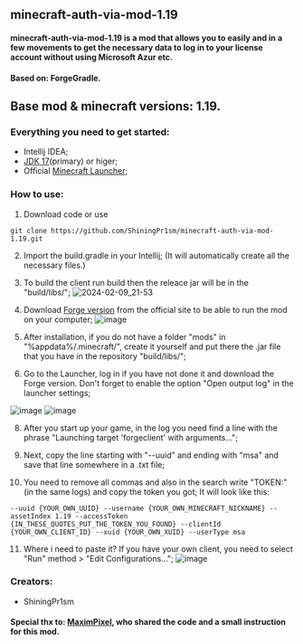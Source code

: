 ## minecraft-auth-via-mod-1.19

#### minecraft-auth-via-mod-1.19 is a mod that allows you to easily and in a few movements to get the necessary data to log in to your license account without using Microsoft Azur etc.

#### Based on: ForgeGradle.

## Base mod & minecraft versions: 1.19.

### Everything you need to get started:

- Intellij IDEA;
- [JDK 17](https://www.oracle.com/java/technologies/javase/jdk17-archive-downloads.html)(primary) or higer;
- Official [Minecraft Launcher](https://www.minecraft.net/en-us/download);

### How to use:

1. Download code or use 
```
git clone https://github.com/ShiningPr1sm/minecraft-auth-via-mod-1.19.git 
```

2. Import the build.gradle in your Intellij; (It will automatically create all the necessary files.)
  
3. To build the client run build then the releace jar will be in the "build/libs/";
![2024-02-09_21-53](https://github.com/ShiningPr1sm/minecraft-auth-via-mod-1.19/assets/61665029/24b550b9-9170-4645-9682-d6b8a7c50df1)

4. Download [Forge version](https://files.minecraftforge.net/net/minecraftforge/forge/index_1.19.html) from the official site to be able to run the mod on your computer;
![image](https://github.com/ShiningPr1sm/minecraft-auth-via-mod-1.19/assets/61665029/5d6db653-a35c-4c8a-95da-55982c1ea751)

5. After installation, if you do not have a folder "mods" in "%appdata%/.minecraft/", create it yourself and put there the .jar file that you have in the repository "build/libs/";

6. Go to the Launcher, log in if you have not done it and download the Forge version. Don't forget to enable the option "Open output log" in the launcher settings;

![image](https://github.com/ShiningPr1sm/minecraft-auth-via-mod-1.19/assets/61665029/165ff9c8-b6ab-42dd-bcd9-97816078389e)
![image](https://github.com/ShiningPr1sm/minecraft-auth-via-mod-1.19/assets/61665029/1a86eb6c-74e4-4aef-a0ab-00800fbbd02e)

8. After you start up your game, in the log you need find a line with the phrase "Launching target 'forgeclient' with arguments...";

9. Next, copy the line starting with "--uuid" and ending with "msa" and save that line somewhere in a .txt file;

10. You need to remove all commas and also in the search write "TOKEN:" (in the same logs) and copy the token you got;
It will look like this: 
```
--uuid {YOUR_OWN_UUID} --username {YOUR_OWN_MINECRAFT_NICKNAME} --assetIndex 1.19 --accessToken {IN_THESE_QUOTES_PUT_THE_TOKEN_YOU_FOUND} --clientId {YOUR_OWN_CLIENT_ID} --xuid {YOUR_OWN_XUID} --userType msa
```

11. Where i need to paste it?
If you have your own client, you need to select "Run" method > "Edit Configurations...";
![image](https://github.com/ShiningPr1sm/minecraft-auth-via-mod-1.19/assets/61665029/65877a98-6ab9-4b1a-b1c1-35b73c897936)

### Creators:

* ShiningPr1sm

#### Special thx to: [MaximPixel](https://forum.mcmodding.ru/resources/kak-vojti-v-igru-cherez-microsoft-akkaunt.303/), who shared the code and a small instruction for this mod.

